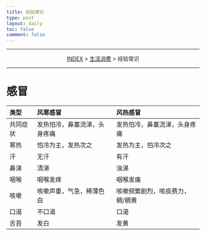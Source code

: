 ```yaml
---
title: 经验常识
type: post
layout: daily
toc: false
comment: false
---
```

---
<span><center>[INDEX](/gknows/index) > [生活消费](/gknows/生活消费) > 经验常识</center></span>

---
# 感冒
| 类型     | 风寒感冒                     | 风热感冒                        |
|:---------|:-----------------------------|:--------------------------------|
| 共同症状 | 发热怕冷，鼻塞流涕，头身疼痛 | 发热怕冷，鼻塞流涕，头身疼痛    |
| 寒热     | 怕冷为主，发热次之           | 发热为主，怕冷次之              |
| 汗       | 无汗                         | 有汗                            |
| 鼻涕     | 清涕                         | 浊涕                            |
| 咽喉     | 咽喉发痒                     | 咽喉发痛                        |
| 咳嗽     | 咳嗽声重，气急，稀薄色白     | 咳嗽频繁剧烈，咳痰费力，稠/稠黄 |
| 口渴     | 不口渴                       | 口渴                            |
| 舌苔     | 发白                         | 发黄                            |

